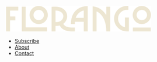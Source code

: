  
  
  <a href="#main-menu" class="menu-toggle">
    <span class="fa fa-bars"></span>
  </a>
  
  <img src="/assets/images/florango-logo.svg"/>
  
  <nav id="main-menu" class="main-menu">
    <a href="#main-menu-toggle" class="menu-close">
      <span class="fa fa-close"></span>
    </a>
    <ul>
      <li><a href="#subscriptions">Subscribe</a></li>
      <li><a href="#who-we-are">About</a></li>
      <li><a href="mailto:hey@florango.com">Contact</a></li>      
    </ul>
  </nav>
  <a href="#main-menu-toggle" class="backdrop" hidden></a>  


